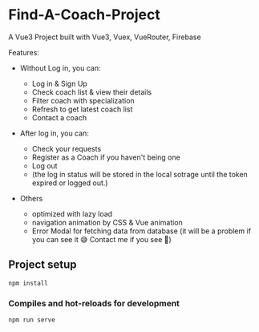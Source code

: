 # Find-A-Coach-Project
A Vue3 Project built with Vue3, Vuex, VueRouter, Firebase

Features:

- Without Log in, you can:
  - Log in & Sign Up
  - Check coach list & view their details
  - Filter coach with specialization
  - Refresh to get latest coach list
  - Contact a coach
  
- After log in, you can:
  - Check your requests
  - Register as a Coach if you haven't being one
  - Log out
  - (the log in status will be stored in the local sotrage until the token expired or logged out.)

- Others
  - optimized with lazy load
  - navigation animation by CSS & Vue animation
  - Error Modal for fetching data from database (it will be a problem if you can see it :sweat_smile: Contact me if you see :rofl:)

## Project setup
```
npm install
```

### Compiles and hot-reloads for development
```
npm run serve
```


